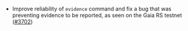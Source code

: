 - Improve reliability of `evidence` command and fix a bug that was
  preventing evidence to be reported, as seen on the Gaia RS testnet
  ([\#3702](https://github.com/informalsystems/hermes/pull/3702))